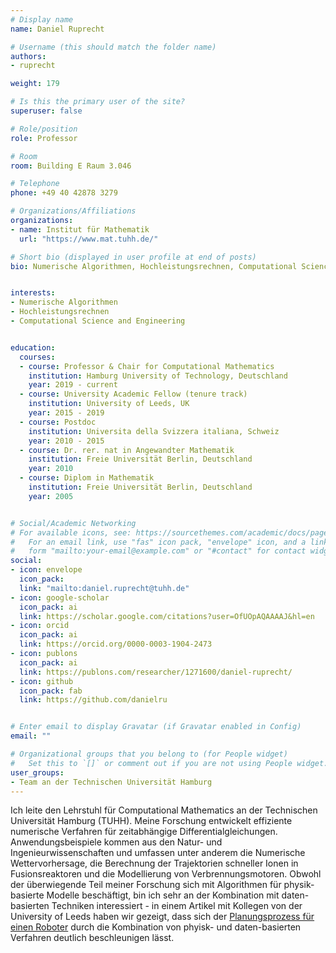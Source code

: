 ```yaml
---
# Display name
name: Daniel Ruprecht

# Username (this should match the folder name)
authors:
- ruprecht

weight: 179

# Is this the primary user of the site?
superuser: false

# Role/position
role: Professor

# Room
room: Building E Raum 3.046

# Telephone
phone: +49 40 42878 3279

# Organizations/Affiliations
organizations:
- name: Institut für Mathematik
  url: "https://www.mat.tuhh.de/"

# Short bio (displayed in user profile at end of posts)
bio: Numerische Algorithmen, Hochleistungsrechnen, Computational Science and Engineering


interests:
- Numerische Algorithmen
- Hochleistungsrechnen
- Computational Science and Engineering


education:
  courses:
  - course: Professor & Chair for Computational Mathematics
    institution: Hamburg University of Technology, Deutschland
    year: 2019 - current
  - course: University Academic Fellow (tenure track)
    institution: University of Leeds, UK
    year: 2015 - 2019
  - course: Postdoc
    institution: Universita della Svizzera italiana, Schweiz
    year: 2010 - 2015
  - course: Dr. rer. nat in Angewandter Mathematik
    institution: Freie Universität Berlin, Deutschland
    year: 2010
  - course: Diplom in Mathematik
    institution: Freie Universität Berlin, Deutschland
    year: 2005


# Social/Academic Networking
# For available icons, see: https://sourcethemes.com/academic/docs/page-builder/#icons
#   For an email link, use "fas" icon pack, "envelope" icon, and a link in the
#   form "mailto:your-email@example.com" or "#contact" for contact widget.
social:
- icon: envelope
  icon_pack: 
  link: "mailto:daniel.ruprecht@tuhh.de"
- icon: google-scholar
  icon_pack: ai
  link: https://scholar.google.com/citations?user=OfUOpAQAAAAJ&hl=en
- icon: orcid
  icon_pack: ai
  link: https://orcid.org/0000-0003-1904-2473
- icon: publons
  icon_pack: ai
  link: https://publons.com/researcher/1271600/daniel-ruprecht/
- icon: github
  icon_pack: fab
  link: https://github.com/danielru


# Enter email to display Gravatar (if Gravatar enabled in Config)
email: ""

# Organizational groups that you belong to (for People widget)
#   Set this to `[]` or comment out if you are not using People widget.
user_groups:
- Team an der Technischen Universität Hamburg
---
```


Ich leite den Lehrstuhl für Computational Mathematics an der Technischen Universität Hamburg (TUHH). Meine Forschung entwickelt effiziente numerische Verfahren für zeitabhängige Differentialgleichungen. Anwendungsbeispiele kommen aus den Natur- und Ingenieurwissenschaften und umfassen unter anderem die Numerische Wettervorhersage, die Berechnung der Trajektorien schneller Ionen in Fusionsreaktoren und die Modellierung von Verbrennungsmotoren. Obwohl der überwiegende Teil meiner Forschung sich mit Algorithmen für physik-basierte Modelle beschäftigt, bin ich sehr an der Kombination mit daten-basierten Techniken interessiert - in einem Artikel mit Kollegen von der University of Leeds haben wir gezeigt, dass sich der [Planungsprozess für einen Roboter](https://www.youtube.com/watch?v=wCh2o1rf-gA) durch die Kombination von phyisk- und daten-basierten Verfahren deutlich beschleunigen lässt.

